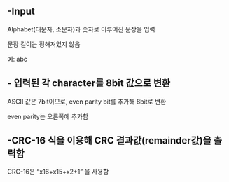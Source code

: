 
## -Input



  Alphabet(대문자, 소문자)과 숫자로 이루어진 문장을 입력

  문장 길이는 정해져있지 않음
  
  예: abc



## - 입력된 각 character를 8bit 값으로 변환


  ASCII 값은 7bit이므로, even parity bit를 추가해 8bit로 변환
  
  even parity는 오른쪽에 추가함



## -CRC-16 식을 이용해 CRC 결과값(remainder값)을 출력함



  CRC-16은 “x16+x15+x2+1” 을 사용함
